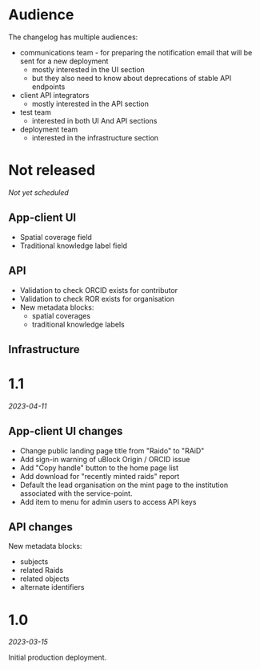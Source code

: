 # Audience

The changelog has multiple audiences:
* communications team - for preparing the notification email that 
  will be sent for a new deployment
  * mostly interested in the UI section
  * but they also need to know about deprecations of stable API endpoints 
* client API integrators
  * mostly interested in the API section
* test team
  * interested in both UI And API sections
* deployment team
  * interested in the infrastructure section


# Not released

_Not yet scheduled_

## App-client UI
* Spatial coverage field
* Traditional knowledge label field

## API 
* Validation to check ORCID exists for contributor
* Validation to check ROR exists for organisation
* New metadata blocks:
  * spatial coverages
  * traditional knowledge labels

## Infrastructure


# 1.1

_2023-04-11_

## App-client UI changes 

* Change public landing page title from "Raido" to "RAiD"
* Add sign-in warning of uBlock Origin / ORCID issue
* Add "Copy handle" button to the home page list
* Add download for "recently minted raids" report
* Default the lead organisation on the mint page to the institution
  associated with the service-point.
* Add item to menu for admin users to access API keys

## API changes

New metadata blocks:
* subjects 
* related Raids
* related objects 
* alternate identifiers


# 1.0

_2023-03-15_

Initial production deployment.



